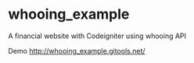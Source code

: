 whooing_example
===============

A financial website with Codeigniter using whooing API

Demo
http://whooing_example.gitools.net/
